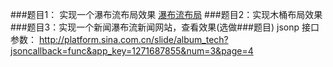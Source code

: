 ###题目1： 实现一个瀑布流布局效果
[瀑布流布局](http://js.jirengu.com/toqawajici/1/edit)
###题目2：实现木桶布局效果
###题目3：实现一个新闻瀑布流新闻网站，查看效果(选做###题目)
jsonp 接口参数： http://platform.sina.com.cn/slide/album_tech?jsoncallback=func&app_key=1271687855&num=3&page=4